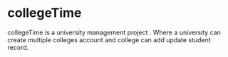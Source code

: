 # collegeTime
 collegeTime is a university management project . Where a university can create multiple colleges account and college can add update student record.
